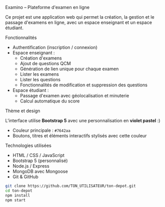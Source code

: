 Examino – Plateforme d'examen en ligne

Ce projet est une application web qui permet la création, la gestion et le passage d'examens en ligne, avec un espace enseignant et un espace étudiant.

 Fonctionnalités

- Authentification (inscription / connexion)
- Espace enseignant :
  - Création d'examens
  - Ajout de questions QCM
  - Génération de lien unique pour chaque examen
  - Lister les examens
  - Lister les questions
  - Fonctionnalités de modification et suppression des questions
- Espace étudiant :
  - Passage d'examen avec géolocalisation et minuterie
  - Calcul automatique du score
  

 Thème et design

L’interface utilise **Bootstrap 5** avec une personnalisation en **violet pastel**  :)

- Couleur principale : `#7642aa`
- Boutons, titres et éléments interactifs stylisés avec cette couleur

 Technologies utilisées

- HTML / CSS / JavaScript
- Bootstrap 5 (personnalisé)
- Node.js / Express
- MongoDB avec Mongoose
- Git & GitHub



```bash
git clone https://github.com/TON_UTILISATEUR/ton-depot.git
cd ton-depot
npm install
npm start
